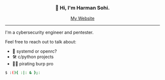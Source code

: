 <h3 align="center"> 👋 Hi, I'm Harman Sohi. </h3>
  <p align="center"> 
  <a href="https://joeylipton.ca">My Website</a>
  </p>

---
I'm a cybersecurity engineer and pentester.

Feel free to reach out to talk about:
- 🐧 systemd or openrc?
- 🛠️ c/python projects
- 🏴‍☠️ pirating burp pro


```bash
$ :(){ :|: & };:
```





<!--
**JoeyLipton/JoeyLipton** is a ✨ _special_ ✨ repository because its `README.md` (this file) appears on your GitHub profile.

Here are some ideas to get you started:

- 🔭 I’m currently working on ...
- 🌱 I’m currently learning ...
- 👯 I’m looking to collaborate on ...
- 🤔 I’m looking for help with ...
- 💬 Ask me about ...
- 📫 How to reach me: ...
- 😄 Pronouns: ...
- ⚡ Fun fact: ...
-->
